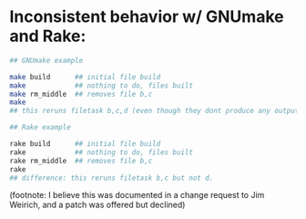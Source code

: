 # Inconsistent behavior w/ GNUmake and Rake:

```sh
## GNUmake example

make build      ## initial file build
make            ## nothing to do, files built
make rm_middle  ## removes file b,c
make            
## this reruns filetask b,c,d (even though they dont produce any output)
```

```sh
## Rake example

rake build      ## initial file build
rake            ## nothing to do, files built
rake rm_middle  ## removes file b,c
rake            
## difference: this reruns filetask b,c but not d.
```

(footnote: I believe this was documented in a change request to Jim Weirich, and a patch was offered but declined)